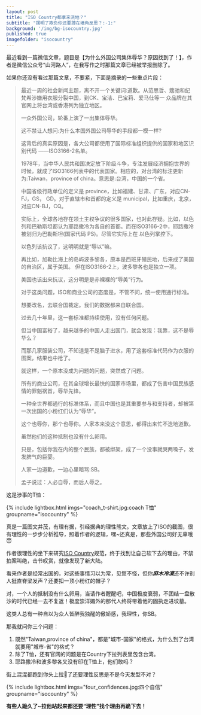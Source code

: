 ```yaml
---
layout: post
title: "ISO Country都拿来洗地？"
subtitle: "摆明了欺负你还要蹲在墙角反思？:-1:"
background: '/img/bg-isocountry.jpg'
published: true
imagefolder: "isocountry"
---
```

最近看到一篇微信文章，题目是【为什么外国公司集体辱华？原因找到了！】，作者是微信公众号“山河路人”，在我写作之时那篇文章已经被举报删除了。

如果你还没有看过那篇文章，不要紧，下面是摘录的一些重点片段：

>最近一周的社会新闻主题，离不开一个关键词:道歉。从范思哲、蔻驰和纪梵希涉嫌用衣服分裂中国，到CK、宝洁、巴宝莉、爱马仕等一 众品牌在其官网上将台湾或香港列为独立地区。
>
>一众外国公司，轮番上演了一出集体辱华。
>
>这不禁让人想问:为什么本国外国公司辱华的手段都一模一样?
>
>这背后的真实原因是，各大公司都使用了国际标准组织提供的国家和地区识别代码 ——ISO3166-2名单。
>
>1978年，当中华人民共和国决定放下阶级斗争，专注发展经济拥抱世界的时候，就成了ISO3166列表中的代表国家。相应的，对台湾的标注更新为:Taiwan，province of china。意思是:台湾，中国的一个省。
>
>中国省级行政单位的定义是 province，比如福建、甘肃、广东，对应CN-FJ，GS，
>GD。对于直辖市和首都的定义是 municipal，比如重庆，北京，对应CN-BJ，CQ。
>
>实际上，全球各地存在领土主权争议的很多国家，也对此存疑。比如，以色列和巴勒斯坦都认为耶路撒冷为各自的首都。而在ISO3166-2中，耶路撒冷被划归为巴勒斯坦(国家代码 PS)。尽管它实际上在 以色列掌控下。
>
>以色列该抗议了，这明明就是“辱以”嘛。 
>
>再比如，加勒比海上的岛屿波多黎各，原本是西班牙殖民地，后来成了美国的自治区，属于美国。 但在ISO3166-2上，波多黎各也是独立一项。 
>
>美国也该出来抗议，这分明是是赤裸裸的“辱美”行为。
>
>对于这类问题，ISO和商业公司的态度是，不管不问，统一使用通行标准。
>
>想要改名，去联合国裁定。我们的数据都来自联合国。
>
>过去几十年里，这一套标准都持续使用，没有任何问题。
>
>但当中国富裕了，越来越多的中国人走出国门，就会发现：我靠，这不是辱华么？
>
>而那几家服装公司，不知道是不是脑子进水，用了这套标准代码作为衣服的图案，结果也中枪了。
>
>就这样，一个原本没成为问题的问题，突然成了问题。
>
>所有的商业公司，在其全球增长最快的国家市场里，都成了伤害中国民族感情的罪魁祸首，辱华先锋。
>
>一种全世界都通行的标准体系，而且中国也是其重要参与和支持者，却被第一次出国的小粉红们认为“辱华”。
>
>这个也辱你，那个也辱你。人家本来没这个意思，都得出来忙不迭地道歉。
>
>虽然他们的这种抵制也没有什么卵用。
>
>只是，包括你我在内的整个民族，都被绑架，成了一个没事就哭两嗓子，发发脾气的巨婴。
>
>人家一边道歉，一边心里暗骂:SB。
>
>孟子说过：人必自辱，而后人辱之。

这是涉事的T恤：

{% include lightbox.html imgs="coach_t-shirt.jpg:coach T恤" groupname="isocountry" %}

真是一篇图文并茂，有理有据，引经据典的理性熊文。文章放上了ISO的截图，很有理性的一步步分析推导，照着作者的逻辑，嘿~还真是，那些外国公司好无辜哦:innocent:

作者很理性的坐下来研究[ISO Country](https://www.iso.org/iso-3166-country-codes.html)规范，终于找到让自己软下去的理由，不禁拍案叫绝，击节叹赏，就像发现了新大陆。

看来作者是经常出国的，对这些事情习以为常，见惯不怪，但你***麻木冷漠***还不许别人挺直脊梁发声？还要扣一顶小粉红的帽子？

对，一个人的抵制没有什么卵用，当请作者醒醒吧，中国极度衰弱，不团结一盘散沙的时代已经一去不复返！极度崇洋媚外的那代人终将带着他的固执走进坟墓。

这类人总有一种自以为众人皆醉我独醒的傲娇感，我理性，你SB。

那我就问你三个问题：

1. 既然"Taiwan,province of china"，都是"城市-国家"的格式，为什么到了台湾就要用"城市-省"的格式？
2. 除了T恤，还有官网的问题是在Country下拉列表里包含台湾。
3. 耶路撒冷和波多黎各又没有印在T恤上，他们敢吗？

街上混混都跑到你头上拉:shit:了还要理性反思是不是今天发型不对？

{% include lightbox.html imgs="four_confidences.jpg:四个自信" groupname="isocountry" %}

**有些人跪久了~拉他站起来都还要“理性”找个理由再跪下去！**

